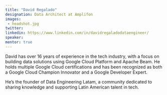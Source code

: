 ```yaml
---
title: "David Regalado"
designation: Data Architect at Amplifon
images:
 - headshot.jpg
twitter:
linkedin: https://www.linkedin.com/in/davidregaladodataengineer/
speaker: 
mentor: true
---
```


David has over 16 years of experience in the tech industry, with a focus on building data solutions using Google Cloud Platform and Apache Beam. He holds multiple Google Cloud certifications and has been recognized as both a Google Cloud Champion Innovator and a Google Developer Expert.

He’s the founder of Data Engineering Latam, a community dedicated to sharing knowledge and supporting Latin American talent in tech. 